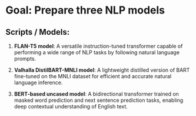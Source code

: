 # Goal: Prepare three NLP models 

## Scripts / Models:
1. **FLAN-T5 model**: A versatile instruction-tuned transformer capable of performing a wide range of NLP tasks by following natural language prompts.

2. **Valhalla DistilBART-MNLI model**: A lightweight distilled version of BART fine-tuned on the MNLI dataset for efficient and accurate natural language inference.

3. **BERT-based uncased model**: A bidirectional transformer trained on masked word prediction and next sentence prediction tasks, enabling deep contextual understanding of English text.
